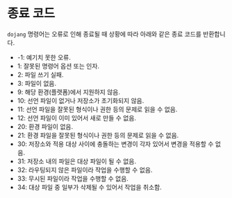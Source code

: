 종료 코드
=========

`dojang` 명령어는 오류로 인해 종료될 때 상황에 따라 아래와 같은 종료 코드를
반환합니다.

 -  -1: 예기치 못한 오류.
 -  1: 잘못된 명령어 옵션 또는 인자.
 -  2: 파일 쓰기 실패.
 -  3: 파일이 없음.
 -  9: 해당 환경(플랫폼)에서 지원하지 않음.
 -  10: 선언 파일이 없거나 저장소가 초기화되지 않음.
 -  11: 선언 파일을 잘못된 형식이나 권한 등의 문제로 읽을 수 없음.
 -  12: 선언 파일이 이미 있어서 새로 만들 수 없음.
 -  20: 환경 파일이 없음.
 -  21: 환경 파일을 잘못된 형식이나 권한 등의 문제로 읽을 수 없음.
 -  30: 저장소와 적용 대상 사이에 충돌하는 변경이 각자 있어서 변경을 적용할 수
    없음.
 -  31: 저장소 내의 파일은 대상 파일이 될 수 없음.
 -  32: 라우팅되지 않은 파일이라 작업을 수행할 수 없음.
 -  33: 무시된 파일이라 작업을 수행할 수 없음.
 -  34: 대상 파일 중 일부가 삭제될 수 있어서 작업을 취소함.

